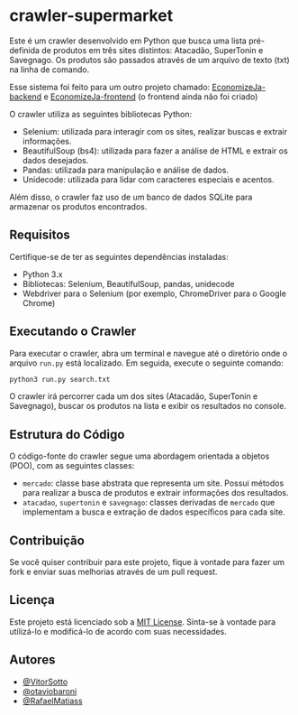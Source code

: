 # crawler-supermarket

Este é um crawler desenvolvido em Python que busca uma lista pré-definida de produtos em três sites distintos: Atacadão, SuperTonin e Savegnago. Os produtos são passados através de um arquivo de texto (txt) na linha de comando.

Esse sistema foi feito para um outro projeto chamado: [EconomizeJa-backend](https://github.com/VitorSotto/EconomizeJa-backend) e [EconomizeJa-frontend](https://github.com/VitorSotto/EconomizeJa-frontend) (o frontend ainda não foi criado)

O crawler utiliza as seguintes bibliotecas Python:

- Selenium: utilizada para interagir com os sites, realizar buscas e extrair informações.
- BeautifulSoup (bs4): utilizada para fazer a análise de HTML e extrair os dados desejados.
- Pandas: utilizada para manipulação e análise de dados.
- Unidecode: utilizada para lidar com caracteres especiais e acentos.

Além disso, o crawler faz uso de um banco de dados SQLite para armazenar os produtos encontrados.

## Requisitos

Certifique-se de ter as seguintes dependências instaladas:

- Python 3.x
- Bibliotecas: Selenium, BeautifulSoup, pandas, unidecode
- Webdriver para o Selenium (por exemplo, ChromeDriver para o Google Chrome)

## Executando o Crawler

Para executar o crawler, abra um terminal e navegue até o diretório onde o arquivo `run.py` está localizado. Em seguida, execute o seguinte comando:

```bash
python3 run.py search.txt
```

O crawler irá percorrer cada um dos sites (Atacadão, SuperTonin e Savegnago), buscar os produtos na lista e exibir os resultados no console.

## Estrutura do Código

O código-fonte do crawler segue uma abordagem orientada a objetos (POO), com as seguintes classes:

- `mercado`: classe base abstrata que representa um site. Possui métodos para realizar a busca de produtos e extrair informações dos resultados.
- `atacadao`, `supertonin` e `savegnago`: classes derivadas de `mercado` que implementam a busca e extração de dados específicos para cada site.

## Contribuição

Se você quiser contribuir para este projeto, fique à vontade para fazer um fork e enviar suas melhorias através de um pull request.

## Licença

Este projeto está licenciado sob a [MIT License](https://opensource.org/licenses/MIT). Sinta-se à vontade para utilizá-lo e modificá-lo de acordo com suas necessidades.

## Autores

- [@VitorSotto](https://github.com/VitorSotto)
- [@otaviobaroni](https://github.com/otaviobaroni)
- [@RafaelMatiass](https://github.com/RafaelMatiass)
